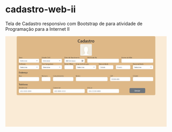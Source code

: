 # cadastro-web-ii
Tela de Cadastro responsivo com Bootstrap de para atividade de Programação para a Internet II

<div align="center">
<img src="https://github.com/ssferraz/cadastro-web-ii/blob/main/src/assets/tela_cadastro.jpeg" width="700px" />
</div>
